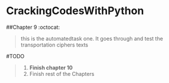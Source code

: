 # CrackingCodesWithPython
##Chapter 9 :octocat: 

>this is the automatedtask one. It goes through and test the transportation ciphers texts

#TODO
>  1.  **Finish chapter 10**
> 2. Finish rest of the Chapters

